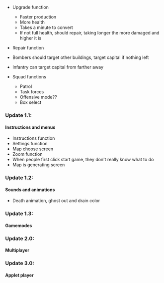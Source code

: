 - Upgrade function
	- Faster production
	- More health
	- Takes a minute to convert
	- If not full health, should repair, taking longer the more damaged and higher it is
- Repair function
- Bombers should target other buildings, target capital if nothing left
- Infantry can target capital from farther away

- Squad functions
	- Patrol
	- Task forces
	- Offensive mode??
	- Box select

### Update 1.1:
#### Instructions and menus
- Instructions function
- Settings function
- Map choose screen
- Zoom function
- When people first click start game, they don't really know what to do
- Map is generating screen

### Update 1.2:
#### Sounds and animations
- Death animation, ghost out and drain color

### Update 1.3:
#### Gamemodes

### Update 2.0:
#### Multiplayer

### Update 3.0:
#### Applet player
